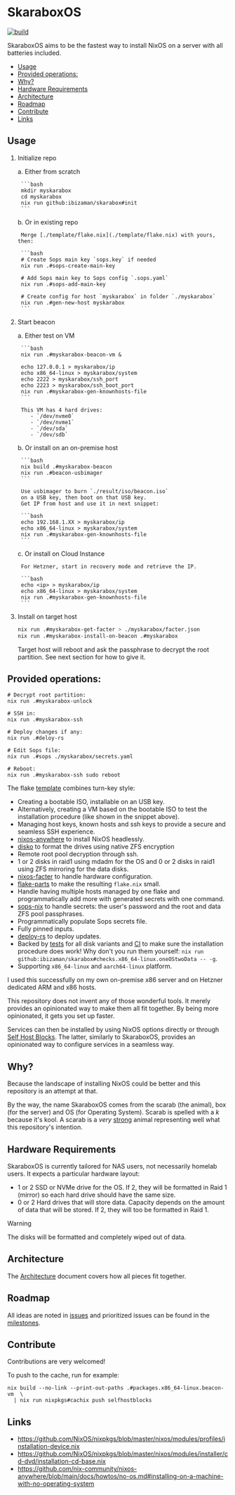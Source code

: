 # SkaraboxOS

[![build](https://github.com/ibizaman/skarabox/actions/workflows/build.yaml/badge.svg)](https://github.com/ibizaman/skarabox/actions/workflows/build.yaml)

SkaraboxOS aims to be the fastest way to install NixOS on a server
with all batteries included.

<!--toc:start-->
- [Usage](#usage)
- [Provided operations:](#provided-operations)
- [Why?](#why)
- [Hardware Requirements](#hardware-requirements)
- [Architecture](#architecture)
- [Roadmap](#roadmap)
- [Contribute](#contribute)
- [Links](#links)
<!--toc:end-->

## Usage

1. Initialize repo

    a. Either from scratch

        ```bash
        mkdir myskarabox
        cd myskarabox
        nix run github:ibizaman/skarabox#init
        ```

    b. Or in existing repo

        Merge [./template/flake.nix](./template/flake.nix) with yours, then:

        ```bash
        # Create Sops main key `sops.key` if needed
        nix run .#sops-create-main-key

        # Add Sops main key to Sops config `.sops.yaml`
        nix run .#sops-add-main-key

        # Create config for host `myskarabox` in folder `./myskarabox`
        nix run .#gen-new-host myskarabox
        ```

2. Start beacon

    a. Either test on VM

        ```bash
        nix run .#myskarabox-beacon-vm &
        
        echo 127.0.0.1 > myskarabox/ip
        echo x86_64-linux > myskarabox/system
        echo 2222 > myskarabox/ssh_port
        echo 2223 > myskarabox/ssh_boot_port
        nix run .#myskarabox-gen-knownhosts-file
        ```

        This VM has 4 hard drives:
           - `/dev/nvme0`
           - `/dev/nvme1`
           - `/dev/sda`
           - `/dev/sdb`

    b. Or install on an on-premise host
     
        ```bash
        nix build .#myskarabox-beacon
        nix run .#beacon-usbimager
        ```

        Use usbimager to burn `./result/iso/beacon.iso` 
        on a USB key, then boot on that USB key.
        Get IP from host and use it in next snippet:
        
        ```bash
        echo 192.168.1.XX > myskarabox/ip
        echo x86_64-linux > myskarabox/system
        nix run .#myskarabox-gen-knownhosts-file
        ```

    c. Or install on Cloud Instance

        For Hetzner, start in recovery mode and retrieve the IP.
        
        ```bash
        echo <ip> > myskarabox/ip
        echo x86_64-linux > myskarabox/system
        nix run .#myskarabox-gen-knownhosts-file
        ```

3. Install on target host

    ```bash
    nix run .#myskarabox-get-facter > ./myskarabox/facter.json
    nix run .#myskarabox-install-on-beacon .#myskarabox
    ```
    
    Target host will reboot and ask the passphrase to decrypt
    the root partition. See next section for how to give it.

## Provided operations:

```
# Decrypt root partition:
nix run .#myskarabox-unlock

# SSH in:
nix run .#myskarabox-ssh

# Deploy changes if any:
nix run .#deloy-rs

# Edit Sops file:
nix run .#sops ./myskarabox/secrets.yaml

# Reboot:
nix run .#myskarabox-ssh sudo reboot
```

The flake [template](./template) combines turn-key style:

- Creating a bootable ISO, installable on an USB key.
- Alternatively, creating a VM based on the bootable ISO
  to test the installation procedure (like shown in the snippet above).
- Managing host keys, known hosts and ssh keys
  to provide a secure and seamless SSH experience.
- [nixos-anywhere][] to install NixOS headlessly.
- [disko][] to format the drives using native ZFS encryption
- Remote root pool decryption through ssh.
- 1 or 2 disks in raid1 using mdadm for the OS
  and 0 or 2 disks in raid1 using ZFS mirroring for the data disks.
- [nixos-facter][] to handle hardware configuration.
- [flake-parts][] to make the resulting `flake.nix` small.
- Handle having multiple hosts managed by one flake
  and programmatically add more with generated secrets with one command.
- [sops-nix][] to handle secrets: the user's password and the root and data ZFS pool passphrases.
- Programmatically populate Sops secrets file.
- Fully pinned inputs.
- [deploy-rs][] to deploy updates.
- Backed by [tests][] for all disk variants
  and [CI][] to make sure the installation procedure does work!
  Why don't you run them yourself: `nix run github:ibizaman/skarabox#checks.x86_64-linux.oneOStwoData -- -g`.
- Supporting `x86_64-linux` and `aarch64-linux` platform.

I used this successfully on my own on-premise x86 server
and on Hetzner dedicated ARM and x86 hosts.

[nixos-anywhere]: https://github.com/nix-community/nixos-anywhere
[disko]: https://github.com/nix-community/disko
[nixos-facter]: https://github.com/nix-community/nixos-facter
[flake-parts]: https://flake.parts/
[sops-nix]: https://github.com/Mic92/sops-nix
[deploy-rs]: https://github.com/serokell/deploy-rs
[tests]: ./tests/default.nix
[CI]: ./.github/workflows/build.yaml

This repository does not invent any of those wonderful tools.
It merely provides an opinionated way to make them all fit together.
By being more opinionated, it gets you set up faster.

Services can then be installed by using NixOS options directly
or through [Self Host Blocks](https://github.com/ibizaman/selfhostblocks).
The latter, similarly to SkaraboxOS, provides an opinionated way to configure services in a seamless way.

## Why?

Because the landscape of installing NixOS could be better
and this repository is an attempt at that.

By the way, the name SkaraboxOS comes from the scarab (the animal),
box (for the server) and OS (for Operating System).
Scarab is spelled with a _k_ because it's kool.
A scarab is a _very_ [strong][] animal representing well what this repository's intention.

[strong]: https://en.wikipedia.org/wiki/Dung_beetle#Ecology_and_behavior

## Hardware Requirements

SkaraboxOS is currently tailored for NAS users, not necessarily homelab users.
It expects a particular hardware layout:

- 1 or 2 SSD or NVMe drive for the OS.
  If 2, they will be formatted in Raid 1 (mirror) so each hard drive should have the same size.
- 0 or 2 Hard drives that will store data.
  Capacity depends on the amount of data that will be stored.
  If 2, they will too be formatted in Raid 1.

> [!WARNING]
> The disks will be formatted and completely wiped out of data.

## Architecture

The [Architecture][] document covers how all pieces fit together.

[Architecture]: ./docs/architecture.md

## Roadmap

All ideas are noted in [issues][]
and prioritized issues can be found in the [milestones][].

[issues]: https://github.com/ibizaman/skarabox/issues
[milestones]: https://github.com/ibizaman/skarabox/milestones

## Contribute

Contributions are very welcomed!

To push to the cache, run for example:

```
nix build --no-link --print-out-paths .#packages.x86_64-linux.beacon-vm  \
  | nix run nixpkgs#cachix push selfhostblocks
```

## Links

- https://github.com/NixOS/nixpkgs/blob/master/nixos/modules/profiles/installation-device.nix
- https://github.com/NixOS/nixpkgs/blob/master/nixos/modules/installer/cd-dvd/installation-cd-base.nix
- https://github.com/nix-community/nixos-anywhere/blob/main/docs/howtos/no-os.md#installing-on-a-machine-with-no-operating-system
